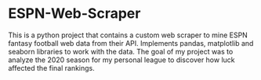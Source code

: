 # ESPN-Web-Scraper

This is a python project that contains a custom web scraper to mine ESPN fantasy football web data from their API. Implements pandas, matplotlib and seaborn libraries to work with the data. The goal of my project was to analyze the 2020 season for my personal league to discover how luck affected the final rankings.
